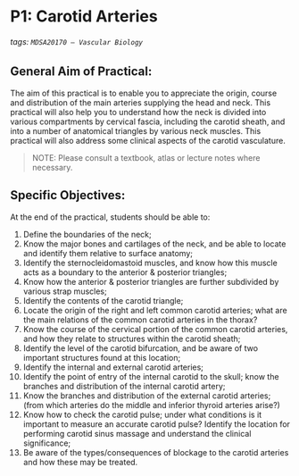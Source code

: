 # P1: Carotid Arteries
###### tags: `MDSA20170 – Vascular Biology`

## General Aim of Practical:
The aim of this practical is to enable you to appreciate the origin, course and distribution of the
main arteries supplying the head and neck. This practical will also help you to understand how
the neck is divided into various compartments by cervical fascia, including the carotid sheath,
and into a number of anatomical triangles by various neck muscles. This practical will also
address some clinical aspects of the carotid vasculature.

> NOTE: Please consult a textbook, atlas or lecture notes where necessary.

## Specific Objectives:
At the end of the practical, students should be able to:
1. Define the boundaries of the neck;
2. Know the major bones and cartilages of the neck, and be able to locate and identify them
relative to surface anatomy;
3. Identify the sternocleidomastoid muscles, and know how this muscle acts as a boundary to
the anterior & posterior triangles;
4. Know how the anterior & posterior triangles are further subdivided by various strap muscles;
5. Identify the contents of the carotid triangle;
6. Locate the origin of the right and left common carotid arteries; what are the main relations of
the common carotid arteries in the thorax?
7. Know the course of the cervical portion of the common carotid arteries, and how they relate
to structures within the carotid sheath;
8. Identify the level of the carotid bifurcation, and be aware of two important structures found
at this location;
9. Identify the internal and external carotid arteries;
10. Identify the point of entry of the internal carotid to the skull; know the branches and
distribution of the internal carotid artery;
11. Know the branches and distribution of the external carotid arteries; (from which arteries do
the middle and inferior thyroid arteries arise?)
12. Know how to check the carotid pulse; under what conditions is it important to measure an
accurate carotid pulse? Identify the location for performing carotid sinus massage and
understand the clinical significance;
13. Be aware of the types/consequences of blockage to the carotid arteries and how these may
be treated. 
